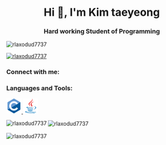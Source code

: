 <h1 align="center">Hi 👋, I'm Kim taeyeong</h1>
<h3 align="center">Hard working Student of Programming</h3>

<p align="left"> <img src="https://komarev.com/ghpvc/?username=rlaxodud7737&label=Profile%20views&color=0e75b6&style=flat" alt="rlaxodud7737" /> </p>

<p align="left"> <a href="https://github.com/ryo-ma/github-profile-trophy"><img src="https://github-profile-trophy.vercel.app/?username=rlaxodud7737" alt="rlaxodud7737" /></a> </p>

<h3 align="left">Connect with me:</h3>
<p align="left">
</p>

<h3 align="left">Languages and Tools:</h3>
<p align="left"> <a href="https://www.cprogramming.com/" target="_blank" rel="noreferrer"> <img src="https://raw.githubusercontent.com/devicons/devicon/master/icons/c/c-original.svg" alt="c" width="40" height="40"/> </a> <a href="https://www.java.com" target="_blank" rel="noreferrer"> <img src="https://raw.githubusercontent.com/devicons/devicon/master/icons/java/java-original.svg" alt="java" width="40" height="40"/> </a> </p>

<p><img align="left" src="https://github-readme-stats.vercel.app/api/top-langs?username=rlaxodud7737&show_icons=true&locale=en&layout=compact" alt="rlaxodud7737" /></p>

<p>&nbsp;<img align="center" src="https://github-readme-stats.vercel.app/api?username=rlaxodud7737&show_icons=true&locale=en" alt="rlaxodud7737" /></p>

<p><img align="center" src="https://github-readme-streak-stats.herokuapp.com/?user=rlaxodud7737&" alt="rlaxodud7737" /></p>
